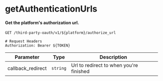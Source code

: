 getAuthenticationUrls
===========

#### Get the platform's authorization url.

```http
GET /third-party-oauth/v1/${platform}/authorize_url

# Request Headers
Authorization: Bearer ${TOKEN}
```

| Parameter | Type | Description |
| --- | --- | --- |
| callback_redirect | `string` | Url to redirect to when you're finished |
